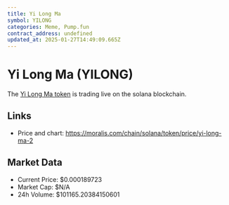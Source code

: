 ```yaml
---
title: Yi Long Ma
symbol: YILONG
categories: Meme, Pump.fun
contract_address: undefined
updated_at: 2025-01-27T14:49:09.665Z
---
```


# Yi Long Ma (YILONG)
The [Yi Long Ma token](https://moralis.com/chain/solana/token/price/yi-long-ma-2) is trading live on the solana blockchain.

## Links
- Price and chart: https://moralis.com/chain/solana/token/price/yi-long-ma-2

## Market Data
- Current Price: $0.000189723
- Market Cap: $N/A
- 24h Volume: $101165.20384150601
